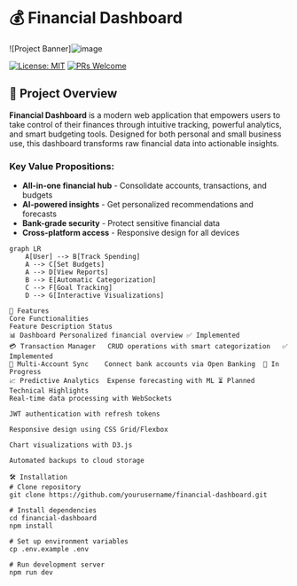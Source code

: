 # 💰 Financial Dashboard

![Project Banner]![image](https://github.com/user-attachments/assets/ebf514c3-5021-4c8b-807c-4d37a5c1e44f)

[![License: MIT](https://img.shields.io/badge/License-MIT-blue.svg)](https://opensource.org/licenses/MIT)
[![PRs Welcome](https://img.shields.io/badge/PRs-welcome-brightgreen.svg)](https://github.com/yourusername/financial-dashboard/pulls)

## 🌟 Project Overview

**Financial Dashboard** is a modern web application that empowers users to take control of their finances through intuitive tracking, powerful analytics, and smart budgeting tools. Designed for both personal and small business use, this dashboard transforms raw financial data into actionable insights.

### Key Value Propositions:
- **All-in-one financial hub** - Consolidate accounts, transactions, and budgets
- **AI-powered insights** - Get personalized recommendations and forecasts
- **Bank-grade security** - Protect sensitive financial data
- **Cross-platform access** - Responsive design for all devices

```mermaid
graph LR
    A[User] --> B[Track Spending]
    A --> C[Set Budgets]
    A --> D[View Reports]
    B --> E[Automatic Categorization]
    C --> F[Goal Tracking]
    D --> G[Interactive Visualizations]

🚀 Features
Core Functionalities
Feature	Description	Status
📊 Dashboard	Personalized financial overview	✅ Implemented
💳 Transaction Manager	CRUD operations with smart categorization	✅ Implemented
🏦 Multi-Account Sync	Connect bank accounts via Open Banking	🚧 In Progress
📈 Predictive Analytics	Expense forecasting with ML	⏳ Planned
Technical Highlights
Real-time data processing with WebSockets

JWT authentication with refresh tokens

Responsive design using CSS Grid/Flexbox

Chart visualizations with D3.js

Automated backups to cloud storage

🛠️ Installation
# Clone repository
git clone https://github.com/yourusername/financial-dashboard.git

# Install dependencies
cd financial-dashboard
npm install

# Set up environment variables
cp .env.example .env

# Run development server
npm run dev
